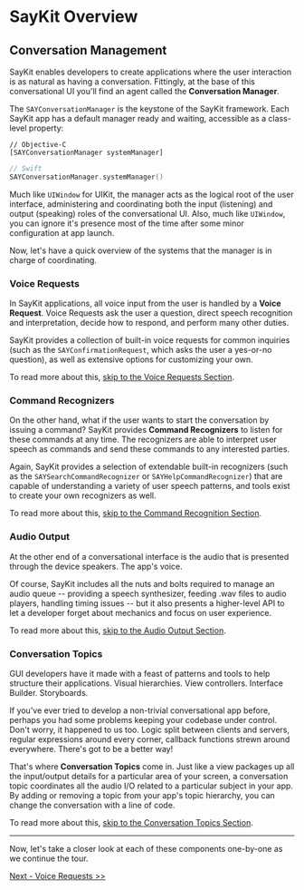 # SayKit Overview

## Conversation Management

SayKit enables developers to create applications where the user interaction is as natural as having a conversation. Fittingly, at the base of this conversational UI you'll find an agent called the **Conversation Manager**.

The `SAYConversationManager` is the keystone of the SayKit framework. Each SayKit app has a default manager ready and waiting, accessible as a class-level property:

````objc
// Objective-C
[SAYConversationManager systemManager]
````

````swift
// Swift
SAYConversationManager.systemManager()
````

Much like `UIWindow` for UIKit, the manager acts as the logical root of the user interface, administering and coordinating both the input (listening) and output (speaking) roles of the conversational UI. Also, much like `UIWindow`, you can ignore it's presence most of the time after some minor configuration at app launch.

Now, let's have a quick overview of the systems that the manager is in charge of coordinating.

### Voice Requests

In SayKit applications, all voice input from the user is handled by a **Voice Request**. Voice Requests ask the user a question, direct speech recognition and interpretation, decide how to respond, and perform many other duties.

SayKit provides a collection of built-in voice requests for common inquiries (such as the `SAYConfirmationRequest`, which asks the user a yes-or-no question), as well as extensive options for customizing your own.

To read more about this, [skip to the Voice Requests Section](./02-voice-requests.md).

### Command Recognizers

On the other hand, what if the user wants to start the conversation by issuing a command? SayKit provides **Command Recognizers** to listen for these commands at any time. The recognizers are able to interpret user speech as commands and send these commands to any interested parties.

Again, SayKit provides a selection of extendable built-in recognizers (such as the `SAYSearchCommandRecognizer` or `SAYHelpCommandRecognizer`) that are capable of understanding a variety of user speech patterns, and tools exist to create your own recognizers as well.

To read more about this, [skip to the Command Recognition Section](./03-command-recognition.md).

### Audio Output

At the other end of a conversational interface is the audio that is presented through the device speakers. The app's voice.

Of course, SayKit includes all the nuts and bolts required to manage an audio queue -- providing a speech synthesizer, feeding .wav files to audio players, handling timing issues -- but it also presents a higher-level API to let a developer forget about mechanics and focus on user experience.

To read more about this, [skip to the Audio Output Section](./04-audio-output.md).

### Conversation Topics

GUI developers have it made with a feast of patterns and tools to help structure their applications. Visual hierarchies. View controllers. Interface Builder. Storyboards.

If you've ever tried to develop a non-trivial conversational app before, perhaps you had some problems keeping your codebase under control. Don't worry, it happened to us too. Logic split between clients and servers, regular expressions around every corner, callback functions strewn around everywhere. There's got to be a better way!

That's where **Conversation Topics** come in. Just like a view packages up all the input/output details for a particular area of your screen, a conversation topic coordinates all the audio I/O related to a particular subject in your app. By adding or removing a topic from your app's topic hierarchy, you can change the conversation with a line of code.

To read more about this, [skip to the Conversation Topics Section](./05-conversation-topics.md).

___

Now, let's take a closer look at each of these components one-by-one as we continue the tour.

[Next - Voice Requests >>](./02-voice-requests.md)
